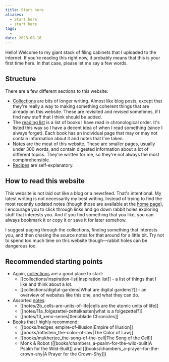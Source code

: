 ```yaml
---
title: Start here
aliases:
  - Start here
  - start here
tags:
  - 
date: 2023-08-16
---
```


Hello! Welcome to my giant stack of filing cabinets that I uploaded to the internet. If you're reading this right now, it probably means that this is your first time here. In that case, please let me say a few words.

## Structure
There are a few different sections to this website:
- [Collections](/collections) are bits of longer writing. Almost like blog posts, except that they're really a way to making something coherent things that are already on this website. These are revisited and revised sometimes, if I find new stuff that I think should be added.
- The [reading list](/books) is a list of books I have read in chronological order. It's listed this way so I have a decent idea of when I read something (since I always forget). Each book has an individual page that may or may not contain information about it and notes that I've taken.
- [Notes](/notes) are the meat of this website. These are smaller pages, usually under 300 words, and contain digested information about a lot of different topics. They're written for me, so they're not always the most comphrehensible.
- [Recipes](/recipes) are self-explanatory.

## How to read this website
This website is not laid out like a blog or a newsfeed. That's intentional. My latest writing is not necessarily my best writing. Instead of trying to find the most recently updated notes (though those are available at the [home page](/)), I encourage you to click through links and go down rabbit holes exploring stuff that interests you. And if you find something that you like, you can always bookmark it or copy it or save it for later somehow.

I suggest paging through the collections, finding something that interests you, and then chasing the source notes for that around for a little bit. Try not to spend too much time on this website though—rabbit holes can be dangerous too.

## Recommended starting points
- Again, [collections](/collections) are a good place to start:
	- [[collections/inspiration-list|Inspiration list]] - a list of things that I like and think about a lot.
	- [[collections/digital-gardens|What are digital gardens?]] - an overview of websites like this one, and what they can do.
- Assorted [notes](/notes):
	- [[notes/2b_cells-are-units-of-life|cells are the atomic units of life]]
	- [[notes/11a_folgezettel-zettelkasten|what is a folgezettel?]]
	- [[notes/13_xeno-series|Xenoblade Chronicles]]
- [Books](/books) that I highly recommend:
	- [[books/hedges_empire-of-illusion|Empire of Illusion]]
	- [[books/rothstein_the-color-of-law|The Color of Law]]
	- [[books/mukherjee_the-song-of-the-cell|The Song of the Cell]]
	- Monk & Robot ([[books/chambers_a-psalm-for-the-wild-built|A Psalm for the Wild-Built]] and [[books/chambers_a-prayer-for-the-crown-shy|A Prayer for the Crown-Shy]])
